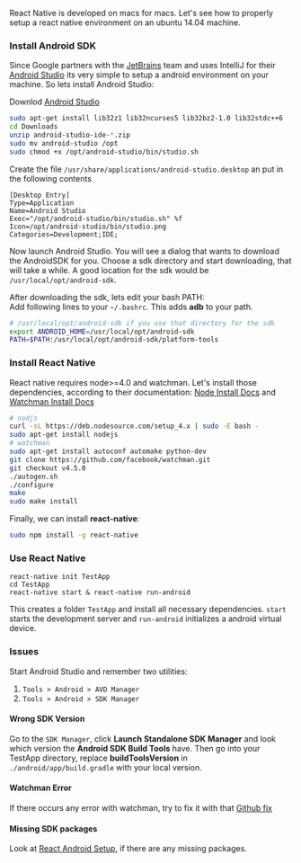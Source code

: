 React Native is developed on macs for macs. Let's see how to properly setup a react native environment on an ubuntu 14.04 machine.

### Install Android SDK

Since Google partners with the [JetBrains][jetbrains] team and uses IntelliJ for their [Android Studio][android_studio] its very simple to setup a android environment on your machine. So lets install Android Studio:

Downlod [Android Studio][android_studio]

```sh
sudo apt-get install lib32z1 lib32ncurses5 lib32bz2-1.0 lib32stdc++6
cd Downloads
unzip android-studio-ide-*.zip
sudo mv android-studio /opt
sudo chmod +x /opt/android-studio/bin/studio.sh
```
Create the file `/usr/share/applications/android-studio.desktop`
an put in the following contents

```
[Desktop Entry]
Type=Application
Name=Android Studio
Exec="/opt/android-studio/bin/studio.sh" %f
Icon=/opt/android-studio/bin/studio.png
Categories=Development;IDE;
```

Now launch Android Studio. You will see a dialog that wants to download the AndroidSDK for you. Choose a sdk directory and start downloading, that will take a while. A good location for the sdk would be `/usr/local/opt/android-sdk`.

 After downloading the sdk, lets edit your bash PATH:  
Add following lines to your `~/.bashrc`. This adds **adb** to your path.

```sh
# /usr/local/opt/android-sdk if you use that directory for the sdk
export ANDROID_HOME=/usr/local/opt/android-sdk
PATH=$PATH:/usr/local/opt/android-sdk/platform-tools
```

### Install React Native

React native requires node>=4.0 and watchman. Let's install those dependencies,
according to their documentation: [Node Install Docs][node_install] and [Watchman Install Docs][watchman_install]

```sh
# nodjs
curl -sL https://deb.nodesource.com/setup_4.x | sudo -E bash -
sudo apt-get install nodejs
# watchman
sudo apt-get install autoconf automake python-dev
git clone https://github.com/facebook/watchman.git
git checkout v4.5.0
./autogen.sh
./configure
make
sudo make install
```

Finally, we can install **react-native**:

```sh
sudo npm install -g react-native
```

### Use React Native

```
react-native init TestApp
cd TestApp
react-native start & react-native run-android
```

This creates a folder `TestApp` and install all necessary dependencies.
`start` starts the development server and `run-android` initializes a
android virtual device.

### Issues

Start Android Studio and remember two utilities:

1. `Tools > Android > AVD Manager`
2. `Tools > Android > SDK Manager`

#### Wrong SDK Version

Go to the `SDK Manager`, click **Launch Standalone SDK Manager** and look which version
the **Android SDK Build Tools** have. Then go into your TestApp directory, replace
**buildToolsVersion** in `./android/app/build.gradle` with your local version.

#### Watchman Error

If there occurs any error with watchman, try to fix it with that [Github fix][watchman_error]

#### Missing SDK packages

Look at [React Android Setup][react_native_android], if there are any missing packages.

[jetbrains]: https://www.jetbrains.com/
[android_studio]: http://developer.android.com/sdk/index.html
[node_install]: https://nodejs.org/en/download/package-manager/
[watchman_install]: https://facebook.github.io/watchman/docs/install.html
[watchman_error]: https://github.com/facebook/react-native/issues/3199#issuecomment-145426578
[react_native_android]: https://facebook.github.io/react-native/docs/android-setup.html
